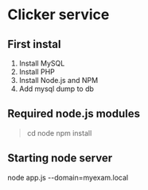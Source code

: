 Clicker service
===========================

First instal
----------------------------
1. Install MySQL
2. Install PHP
3. Install Node.js and NPM
4. Add mysql dump to db

Required node.js modules
-----------------------------
> cd node
> npm install

Starting node server
--------------------------
node app.js --domain=myexam.local
